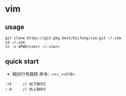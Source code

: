 # vim

## usage

```shell
git clone https://git.pkg.best/hiifong/vim.git ~/.vim
cd ~/.vim
ln -s $PWD/vimrc ~/.vimrc 
```

## quick start

- 相对行号跳转
命令: `:<+/_><行号>`
```shell
:+5     // 向下跳5行
:-8     // 向上跳8行
```

